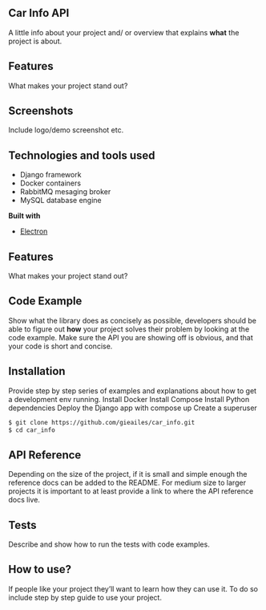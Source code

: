 ## Car Info API
A little info about your project and/ or overview that explains **what** the project is about.

## Features
What makes your project stand out?

## Screenshots
Include logo/demo screenshot etc.

## Technologies and tools used
- Django framework
- Docker containers
- RabbitMQ mesaging broker
- MySQL database engine

<b>Built with</b>
- [Electron](https://electron.atom.io)

## Features
What makes your project stand out?

## Code Example
Show what the library does as concisely as possible, developers should be able to figure out **how** your project solves their problem by looking at the code example. Make sure the API you are showing off is obvious, and that your code is short and concise.

## Installation
Provide step by step series of examples and explanations about how to get a development env running.
Install Docker
Install Compose
Install Python dependencies
Deploy the Django app with compose up
Create a superuser

```sh
$ git clone https://github.com/gieailes/car_info.git
$ cd car_info
```

## API Reference

Depending on the size of the project, if it is small and simple enough the reference docs can be added to the README. For medium size to larger projects it is important to at least provide a link to where the API reference docs live.

## Tests
Describe and show how to run the tests with code examples.

## How to use?
If people like your project they’ll want to learn how they can use it. To do so include step by step guide to use your project.


